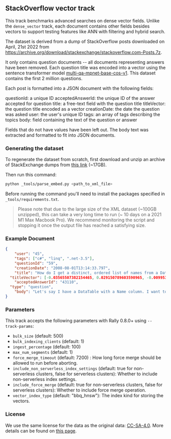 ## StackOverflow vector track

This track benchmarks advanced searches on dense vector fields. Unlike the
`dense_vector` track, each document contains other fields besides vectors to
support testing features like ANN with filtering and hybrid search.

The dataset is derived from a dump of StackOverflow posts downloaded on April, 21st 2022 from
https://archive.org/download/stackexchange/stackoverflow.com-Posts.7z.

It only contains question documents -- all documents representing answers have
been removed. Each question title was encoded into a vector using the sentence
transformer model
[multi-qa-mpnet-base-cos-v1](https://huggingface.co/sentence-transformers/multi-qa-mpnet-base-cos-v1).
This dataset contains the first 2 million questions.

Each post is formatted into a JSON document with the following fields:

  questionId:	      a unique ID
  acceptedAnswerId: the unique ID of the answer accepted for question
  title:	          a free-text field with the question title
  titleVector:      the question title encoded as a vector
  creationDate:	    the date the question was asked
  user:	            the user's unique ID
  tags:	            an array of tags describing the topics
  body:             field containing the text of the question or answer

Fields that do not have values have been left out. The body text was extracted
and formatted to fit into JSON documents.

### Generating the dataset

To regenerate the dataset from scratch, first download and unzip an archive
of StackExchange dumps from [this link](https://archive.org/download/stackexchange/stackoverflow.com-Posts.7z) (~17GB).

Then run this command:
```bash
python _tools/parse_embed.py <path_to_xml_file>
```

Before running the command you'll need to install the packages specified in `_tools/requirements.txt`.

> Please note that due to the large size of the XML dataset (~100GB unzipped), this can take a very long time to run (~ 10 days on a 2021 M1 Max Macbook Pro).
We recommend monitoring the script and stopping it once the output file has reached a satisfying size.

### Example Document

```json
{
	"user": "45",
	"tags": ["c#", "linq", ".net-3.5"],
	"questionId": "59",
	"creationDate": "2008-08-01T13:14:33.797",
	"title": "How do I get a distinct, ordered list of names from a DataTable using LINQ?",
  "titleVector": [-0.03565507382154465, 0.029150789603590965, -0.009953430853784084, ...],
	"acceptedAnswerId": "43110",
  "type": "question",
	"body": "Let's say I have a DataTable with a Name column. I want to have a collection of the unique names ordered alphabetically. The following query ignores the order by clause. var names = (from DataRow dr in dataTable.Rows orderby (string)dr[\"Name\"] select (string)dr[\"Name\"]).Distinct(); Why does the orderby not get enforced? "
}
```

### Parameters

This track accepts the following parameters with Rally 0.8.0+ using `--track-params`:

* `bulk_size` (default: 500)
* `bulk_indexing_clients` (default: 1)
* `ingest_percentage` (default: 100)
* `max_num_segments` (default: 1)
* `force_merge_timeout` (default: 7200) : How long force merge should be allowed to run before aborting.
* `include_non_serverless_index_settings` (default: true for non-serverless clusters, false for serverless clusters): Whether to include non-serverless index settings.
* `include_force_merge` (default: true for non-serverless clusters, false for serverless clusters): Whether to include force merge operation.
* `vector_index_type` (default: "bbq_hnsw"): The index kind for storing the vectors.

### License
We use the same license for the data as the original data: [CC-SA-4.0](http://creativecommons.org/licenses/by-sa/4.0/).
More details can be found on [this page](https://archive.org/details/stackexchange).
